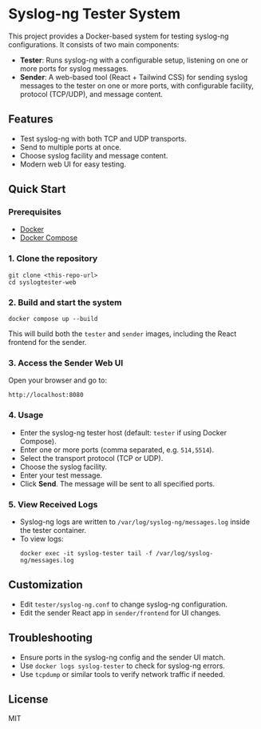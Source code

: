 # Syslog-ng Tester System

This project provides a Docker-based system for testing syslog-ng configurations. It consists of two main components:

- **Tester**: Runs syslog-ng with a configurable setup, listening on one or more ports for syslog messages.
- **Sender**: A web-based tool (React + Tailwind CSS) for sending syslog messages to the tester on one or more ports, with configurable facility, protocol (TCP/UDP), and message content.

## Features
- Test syslog-ng with both TCP and UDP transports.
- Send to multiple ports at once.
- Choose syslog facility and message content.
- Modern web UI for easy testing.

## Quick Start

### Prerequisites
- [Docker](https://www.docker.com/get-started)
- [Docker Compose](https://docs.docker.com/compose/)

### 1. Clone the repository
```
git clone <this-repo-url>
cd syslogtester-web
```

### 2. Build and start the system
```
docker compose up --build
```
This will build both the `tester` and `sender` images, including the React frontend for the sender.

### 3. Access the Sender Web UI
Open your browser and go to:
```
http://localhost:8080
```

### 4. Usage
- Enter the syslog-ng tester host (default: `tester` if using Docker Compose).
- Enter one or more ports (comma separated, e.g. `514,5514`).
- Select the transport protocol (TCP or UDP).
- Choose the syslog facility.
- Enter your test message.
- Click **Send**. The message will be sent to all specified ports.

### 5. View Received Logs
- Syslog-ng logs are written to `/var/log/syslog-ng/messages.log` inside the tester container.
- To view logs:
  ```
  docker exec -it syslog-tester tail -f /var/log/syslog-ng/messages.log
  ```

## Customization
- Edit `tester/syslog-ng.conf` to change syslog-ng configuration.
- Edit the sender React app in `sender/frontend` for UI changes.

## Troubleshooting
- Ensure ports in the syslog-ng config and the sender UI match.
- Use `docker logs syslog-tester` to check for syslog-ng errors.
- Use `tcpdump` or similar tools to verify network traffic if needed.

## License
MIT
